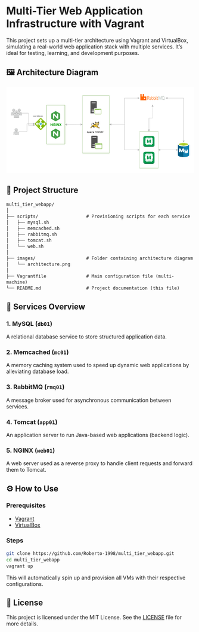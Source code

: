 # Multi-Tier Web Application Infrastructure with Vagrant

This project sets up a multi-tier architecture using Vagrant and VirtualBox, simulating a real-world web application stack with multiple services. It’s ideal for testing, learning, and development purposes.

## 🖼️ Architecture Diagram

![Architecture Diagram](architecture/multi_tier_webapp_v1.drawio.png)

## 🧱 Project Structure

```
multi_tier_webapp/
│
├── scripts/                  # Provisioning scripts for each service
│   ├── mysql.sh
│   ├── memcached.sh
│   ├── rabbitmq.sh
│   ├── tomcat.sh
│   └── web.sh
│
├── images/                   # Folder containing architecture diagram
│   └── architecture.png
│
├── Vagrantfile               # Main configuration file (multi-machine)
└── README.md                 # Project documentation (this file)
```

## 🚀 Services Overview

### 1. **MySQL (`db01`)**
A relational database service to store structured application data.

### 2. **Memcached (`mc01`)**
A memory caching system used to speed up dynamic web applications by alleviating database load.

### 3. **RabbitMQ (`rmq01`)**
A message broker used for asynchronous communication between services.

### 4. **Tomcat (`app01`)**
An application server to run Java-based web applications (backend logic).

### 5. **NGINX (`web01`)**
A web server used as a reverse proxy to handle client requests and forward them to Tomcat.

## ⚙️ How to Use

### Prerequisites
- [Vagrant](https://www.vagrantup.com/)
- [VirtualBox](https://www.virtualbox.org/)

### Steps
```bash
git clone https://github.com/Roberto-1998/multi_tier_webapp.git
cd multi_tier_webapp
vagrant up
```

This will automatically spin up and provision all VMs with their respective configurations.

## 📄 License

This project is licensed under the MIT License. See the [LICENSE](LICENSE) file for more details.
